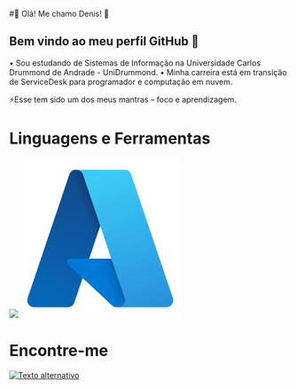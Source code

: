 #📂 Olá! Me chamo Denis! 📄
## Bem vindo ao meu perfil GitHub 👋

• Sou estudando de Sistemas de Informação na Universidade Carlos Drummond de Andrade - UniDrummond.
• Minha carreira está em transição de ServiceDesk para programador e computação em nuvem.

⚡Esse tem sido um dos meus mantras – foco e aprendizagem.

<h1> Linguagens e Ferramentas </h1>
<div>
  <img src="https://camo.githubusercontent.com/07858da9ad3cd19f1e10777508bf1b5470f22f8eb0b3ceaa425e2ff85461e30e/68747470733a2f2f696d672e736869656c64732e696f2f62616467652f507974686f6e2d3337373641423f7374796c653d666f722d7468652d6261646765266c6f676f3d707974686f6e266c6f676f436f6c6f723d7768697465">
<img src="https://raw.githubusercontent.com/github/explore/eaef8552d8b082ffafe2bfc8a5023d47da904aac/topics/azure/azure.png"
<img src="https://img.icons8.com/?size=100&id=VLKafOkk3sBX&format=png&color=000000"
<img src="https://img.icons8.com/?size=100&id=108784&format=png&color=000000"
</div>

<div>
  <h1> Encontre-me</h1>
</div>
<div>
  <a href="https://www.linkedin.com/in/denis-farias-it/">
  <img src="https://img.icons8.com/?size=100&id=13930&format=png&color=000000" alt="Texto alternativo" height="100" width="150"/>
</a>

</div>

